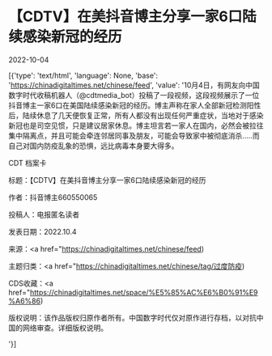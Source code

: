 # 【CDTV】在美抖音博主分享一家6口陆续感染新冠的经历

2022-10-04

[{'type': 'text/html', 'language': None, 'base': 'https://chinadigitaltimes.net/chinese/feed', 'value': '10月4日，有网友向中国数字时代收稿机器人（@cdtmedia_bot）投稿了一段视频，这段视频展示了一位抖音博主一家6口在美国陆续感染新冠的经历。博主声称在家人全部新冠检测阳性后，陆续休息了几天便恢复正常，所有人都没有出现任何严重症状，当地对于感染新冠也是司空见惯，只是建议居家休息。博主坦言若一家人在国内，必然会被拉往集中隔离点，并且可能会牵连邻居同事及朋友，可能会导致家中被彻底消杀&#8230;..而自己对国内防疫乱象的恐惧，远比病毒本身要大得多。





CDT 档案卡

标题：【CDTV】在美抖音博主分享一家6口陆续感染新冠的经历

作者：抖音博主660550065

投稿人：电报匿名读者

发表日期：2022.10.4

来源：<a href="https://chinadigitaltimes.net/chinese/feed)

主题归类：<a href="https://chinadigitaltimes.net/chinese/tag/过度防疫)

CDS收藏：<a href="https://chinadigitaltimes.net/space/%E5%85%AC%E6%B0%91%E9%A6%86)

版权说明：该作品版权归原作者所有。中国数字时代仅对原作进行存档，以对抗中国的网络审查。详细版权说明。



'}]